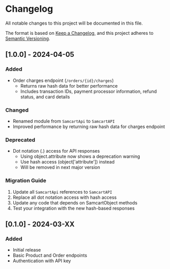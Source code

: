 # Changelog

All notable changes to this project will be documented in this file.

The format is based on [Keep a Changelog](https://keepachangelog.com/en/1.0.0/),
and this project adheres to [Semantic Versioning](https://semver.org/spec/v2.0.0.html).

## [1.0.0] - 2024-04-05

### Added

- Order charges endpoint (`/orders/{id}/charges`)
  - Returns raw hash data for better performance
  - Includes transaction IDs, payment processor information, refund status, and card details

### Changed

- Renamed module from `SamcartApi` to `SamcartAPI`
- Improved performance by returning raw hash data for charges endpoint

### Deprecated

- Dot notation (.) access for API responses
  - Using object.attribute now shows a deprecation warning
  - Use hash access (object['attribute']) instead
  - Will be removed in next major version

### Migration Guide

1. Update all `SamcartApi` references to `SamcartAPI`
2. Replace all dot notation access with hash access
3. Update any code that depends on SamcartObject methods
4. Test your integration with the new hash-based responses

## [0.1.0] - 2024-03-XX

### Added

- Initial release
- Basic Product and Order endpoints
- Authentication with API key
